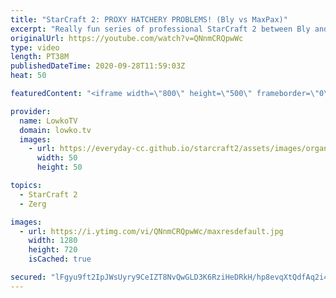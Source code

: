 ```yaml
---
title: "StarCraft 2: PROXY HATCHERY PROBLEMS! (Bly vs MaxPax)"
excerpt: "Really fun series of professional StarCraft 2 between Bly and MaxPax. Every game brings something new on an already crazy build order: The Proxy Hatchery. In this Zerg versus Protoss we see two progamers face off an exciting best-of-3 series of SC2.  Become a YouTube member: https://lowko.tv/join Support"
originalUrl: https://youtube.com/watch?v=QNnmCRQpwWc
type: video
length: PT38M
publishedDateTime: 2020-09-28T11:59:03Z
heat: 50

featuredContent: "<iframe width=\"800\" height=\"500\" frameborder=\"0\" src=\"https://www.youtube.com/embed/QNnmCRQpwWc\" allow=\"accelerometer; autoplay; encrypted-media; gyroscope; picture-in-picture\" allowfullscreen></iframe>"

provider:
  name: LowkoTV
  domain: lowko.tv
  images:
    - url: https://everyday-cc.github.io/starcraft2/assets/images/organizations/lowko.tv-50x50.jpg
      width: 50
      height: 50

topics:
  - StarCraft 2
  - Zerg

images:
  - url: https://i.ytimg.com/vi/QNnmCRQpwWc/maxresdefault.jpg
    width: 1280
    height: 720
    isCached: true

secured: "lFgyu9ft2IpJWsUyry9CeIZT8NvQwGLD3K6RziHeDRkH/hp8evqXtQdfAq2i4BMBiMRvbTPjME33sLMCQXdjRWOppYw+9NrBAYt2E+voMwgz1d+QiMaT8GVoTdlZeMx35uXSSvZ/yR1KA62edWVCH9dAtuX5ZgGUn49TqGe9+MX2ydyc5HCCssV/hK0Fy54vPDsSIDydUHQMdZ+kaHsfhvaG/7KhMGnbUjY92d9V1UwyYBq/AWfDEx556gkmmIeNrTk4YptWYy5Fdi1sXHhd2tkya8oq59gdNjzHQVk6qJh+bGC33+xRIiXxU3GloFz+difxwSZexcBtxv4EH8V1Fe+n1BFbgwT4QxPwX1j1GJU84gPh6sCJkSZtSkhn5G/Cp+EdG4j1EtskRDzS/qrgH6gPtUjJ2qNEQfo5MXEwjKPHWb+TA20/BFeczlMtVPQ9;70OUobfHEVcTCTGKwervMA=="
---
```


